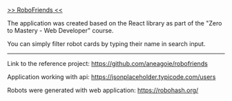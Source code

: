 [>> RoboFriends <<](https://konrad88k.github.io/RoboFriends-ZTM/)

The application was created based on the React library as part of the "Zero to Mastery - Web Developer" course.

You can simply filter robot cards by typing their name in search input.

- - -

Link to the reference project: https://github.com/aneagoie/robofriends

Application working with api: https://jsonplaceholder.typicode.com/users

Robots were generated with web application: https://robohash.org/
